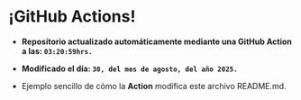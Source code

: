 # ¡GitHub Actions!
* **Repositorio actualizado automáticamente mediante una GitHub Action a las: `03:20:59hrs.`**
* **Modificado el día: `30, del mes de agosto, del año 2025.`**

* Ejemplo sencillo de cómo la **Action** modifica este archivo README.md.
